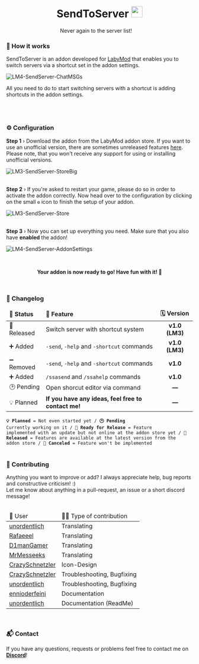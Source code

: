 <h1 align="center">SendToServer <img src="https://emojipedia-us.s3.dualstack.us-west-1.amazonaws.com/thumbs/160/twitter/322/linked-paperclips_1f587-fe0f.png" width="30"></h1>
<p align="center">Never again to the server list! <img src="https://emojipedia-us.s3.dualstack.us-west-1.amazonaws.com/thumbs/160/apple/129/fire_1f525.png" width="15"></p>

<h3>🤖 How it works</h3>
<p>SendToServer is an addon developed for <a href="https://labymod.net/">LabyMod</a> that enables you to switch servers via a shortcut set in the addon settings.</p>

![LM4-SendServer-ChatMSGs](https://user-images.githubusercontent.com/63593457/189342973-e7cc6672-7f31-44e2-81a6-b2a68078ae7d.png)


<p>All you need to do to start switching servers with a shortcut is adding shortcuts in the addon settings.</p>
<br>
<br>
<h3>⚙️ Configuration</h3>
<b>Step 1</b> › Download the addon from the LabyMod addon store. If you want to use an unofficial version, there are sometimes unreleased features <a href="https://github.com/DoJapHD/sendtoserver-addon/releases">here</a>. Please note, that you won't receive any support for using or installing unofficial versions.

![LM3-SendServer-StoreBig](https://user-images.githubusercontent.com/63593457/189341745-1ffa7bd2-502f-43e6-87e1-91cafffe3be9.png)


<br>
<b>Step 2</b> › If you're asked to restart your game, please do so in order to activate the addon correctly. Now head over to the configuration by clicking on the small <code>⚙️</code> icon to finish the setup of your addon.

![LM3-SendServer-Store](https://user-images.githubusercontent.com/63593457/189341854-52752853-2459-447d-b44b-7f87f0fca570.png)


<br>
<b>Step 3</b> › Now you can set up everything you need. Make sure that you also have <b>enabled</b> the addon!
<br>

![LM4-SendServer-AddonSettings](https://user-images.githubusercontent.com/63593457/189341884-70313e18-14bd-4609-9d0c-3c3ab9186d3b.png)


<br>


<p align="center"><b>Your addon is now ready to go! Have fun with it! 🐶</b></p>

<br>
<h3>🚧 Changelog</h3>
<table>
    <thead>
        <tr>
            <td><b>📑 Status</b></td>            
            <td><b>🎉 Feature</b></td>
            <td><b>🗓️ Version</b></td>
        </tr>
    </thead>
    <tbody>
        <tr>
            <td>💖 Released</td>            
            <td>Switch server with shortcut system</td>
            <td align="center"><b>v1.0 (LM3)</b></td>
        </tr>
        <tr>
            <td>➕ Added</td>
            <td><code>-send</code>, <code>-help</code> and <code>-shortcut</code> commands</td>
            <td align="center"><b>v1.0 (LM3)</b></td>
        </tr>
        <tr>
            <td>➖ Removed</td>
            <td><code>-send</code>, <code>-help</code> and <code>-shortcut</code> commands</td>
            <td align="center"><b>v1.0</b></td>
        </tr>
        <tr>
            <td>➕ Added</td>
            <td><code>/ssasend</code> and <code>/ssahelp</code> commands</td>
            <td align="center"><b>v1.0</b></td>
        </tr>
        <tr>
            <td>🕑 Pending</td>            
            <td>Open shorcut editor via command</td>
            <td align="center"><b>—</b></td>
        </tr>
        <tr>
            <td>💡 Planned</td>            
            <td><b>If you have any ideas, feel free to contact me! </b></td>
            <td align="center"><b>—</b></td>
        </tr>
    </tbody>
</table>

<code><b>💡 Planned</b> = Not even started yet / <b>🕑 Pending</b> Currently working on it / <b>🎉 Ready for Release</b> = Feature implemented with an update but not online at the addon store yet / <b>💖 Released</b> = Features are available at the latest version from the addon store / <b>🛑 Canceled</b> = Feature won't be implemented</code>
<br>
<br>
<h3>🤝 Contributing</h3>
Anything you want to improve or add? I always appreciate help, bug reports and constructive criticism! :)
<br>Let me know about anything in a pull-request, an issue or a short discord message!
<br>
<br>
<table>
    <thead>
        <td>🦖 User</td>
        <td>🐱‍💻 Type of contribution</td>
    </thead>
    <tbody>
        <tr>
            <td><a href="https://laby.net/@7d34b8db-5405-4a51-8ce7-877d56a6bdb9">unordentlich</a></td>
            <td>Translating</td>
        </tr>
        <tr>
            <td><a href="https://laby.net/@14e39278-0a87-49ea-908d-2b4ba83668fc">Rafaeeel</a></td>
            <td>Translating</td>
        </tr>
        <tr>
            <td><a href="https://laby.net/@73fed119-1912-4c72-bb39-4dbb109fce3e">D1manGamer</a></td>
            <td>Translating</td>
        </tr>
        <tr>
            <td><a href="https://laby.net/@2d5f3be8-6635-4c9a-a2ac-01db6ffd4344">MrMesseeks</a></td>
            <td>Translating</td>
        </tr>
        <tr>
            <td><a href="https://laby.net/@26d45041-3742-41f5-85ca-24ec4387347c">CrazySchnetzler</a></td>
            <td>Icon-Design</td>
        </tr>
        <tr>
            <td><a href="https://laby.net/@26d45041-3742-41f5-85ca-24ec4387347c">CrazySchnetzler</a></td>
            <td>Troubleshooting, Bugfixing</td>
        </tr>
        <tr>
            <td><a href="https://laby.net/@7d34b8db-5405-4a51-8ce7-877d56a6bdb9">unordentlich</a></td>
            <td>Troubleshooting, Bugfixing</td>
        </tr>
        <tr>
            <td><a href="https://laby.net/@753edb9b-2483-475e-a4f2-3fb2496b9f28">ennioderfeini</a></td>
            <td>Documentation</td>
        </tr>
        <tr>
            <td><a href="https://laby.net/@7d34b8db-5405-4a51-8ce7-877d56a6bdb9">unordentlich</a></td>
            <td>Documentation (ReadMe)</td>
        </tr>
</table>
<br>
<h3>📬 Contact</h3>
If you have any questions, requests or problems feel free to contact me on <a href="https://discord.com/users/364066630721994753"><b>Discord</b></a>!
